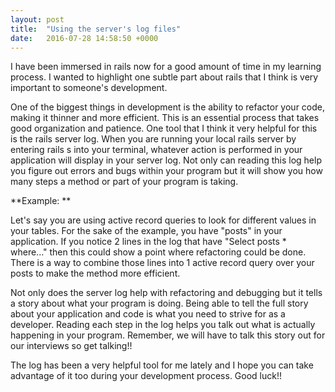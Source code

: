 ```yaml
---
layout: post
title:  "Using the server's log files"
date:   2016-07-28 14:58:50 +0000
---
```



I have been immersed in rails now for a good amount of time in my learning process. I wanted to highlight one subtle part about rails that I think is very important to someone's development. 

One of the biggest things in development is the ability to refactor your code, making it thinner and more efficient. This is an essential process that takes good organization and patience. One tool that I think it very helpful for this is the rails server log. When you are running your local rails server by entering rails s into your terminal, whatever action is performed in your application will display in your server log. Not only can reading this log help you figure out errors and bugs within your program but it will show you how many steps a method or part of your program is taking. 

**Example: **

Let's say you are using active record queries to look for different values in your tables. For the sake of the example, you have "posts" in your application. If you notice 2 lines in the log that  have "Select posts * where..." then this could show a point where refactoring could be done. There is a way to combine those lines into 1 active record query over your posts to make the method more efficient. 

Not only does the server log help with refactoring and debugging but it tells a story about what your program is doing. Being able to tell the full story about your application and code is what you need to strive for as a developer. Reading each step in the log helps you talk out what is actually happening in your program. Remember, we will have to talk this story out for our interviews so get talking!! 

The log has been a very helpful tool for me lately and I hope you can take advantage of it too during your development process. Good luck!! 
